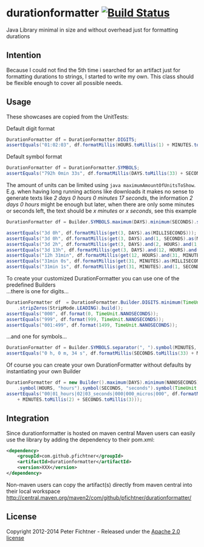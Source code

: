 # durationformatter [![Build Status](https://buildhive.cloudbees.com/job/pfichtner/job/durationformatter/badge/icon)](https://buildhive.cloudbees.com/job/pfichtner/job/durationformatter/)


Java Library minimal in size and without overhead just for formatting durations

## Intention
Because I could not find the 5th time i searched for an artifact just for formatting 
durations to strings, I started to write my own. This class should be flexible 
enough to cover all possible needs.

## Usage
These showcases are copied from the UnitTests:

Default digit format

```java
DurationFormatter df = DurationFormatter.DIGITS;
assertEquals("01:02:03", df.formatMillis(HOURS.toMillis(1) + MINUTES.toMillis(2) + SECONDS.toMillis(3)));
```		

Default symbol format

```java
DurationFormatter df = DurationFormatter.SYMBOLS;
assertEquals("792h 0min 33s", df.formatMillis(DAYS.toMillis(33) + SECONDS.toMillis(33)));
```

The amount of units can be limited using `java maximumAmountOfUnitsToShow`. E.g. when having long running actions like downloads it makes no sense to generate texts like *2 days 0 hours 0 minutes 17 seconds*, the information *2 days 0 hours* might be enough but later, when there are only some minutes or seconds left, the text should be *x minutes* or *x seconds*, see this example

```java
DurationFormatter df = Builder.SYMBOLS.maximum(DAYS).minimum(SECONDS).suppressZeros(LEADING).maximumAmountOfUnitsToShow(2).build();

assertEquals("3d 0h", df.formatMillis(get(3, DAYS).as(MILLISECONDS)));
assertEquals("3d 0h", df.formatMillis(get(3, DAYS).and(1, SECONDS).as(MILLISECONDS)));
assertEquals("3d 2h", df.formatMillis(get(3, DAYS).and(2, HOURS).and(1, SECONDS).as(MILLISECONDS)));
assertEquals("3d 13h", df.formatMillis(get(3, DAYS).and(12, HOURS).and(31, MINUTES).and(1, SECONDS).as(MILLISECONDS)));
assertEquals("12h 31min", df.formatMillis(get(12, HOURS).and(31, MINUTES).and(1, SECONDS).as(MILLISECONDS)));
assertEquals("31min 0s", df.formatMillis(get(31, MINUTES).as(MILLISECONDS)));
assertEquals("31min 1s", df.formatMillis(get(31, MINUTES).and(1, SECONDS).as(MILLISECONDS)));
```

To create your customized DurationFormatter you can use one of the predefined Builders<br>
...there is one for digits...

```java
DurationFormatter df  = DurationFormatter.Builder.DIGITS.minimum(TimeUnit.NANOSECONDS).maximum(MILLISECONDS)
	.stripZeros(StripMode.LEADING).build();
assertEquals("000", df.format(0, TimeUnit.NANOSECONDS));
assertEquals("999", df.format(999, TimeUnit.NANOSECONDS));
assertEquals("001:499", df.format(1499, TimeUnit.NANOSECONDS));
```

...and one for symbols...

```java
DurationFormatter df = Builder.SYMBOLS.separator(", ").symbol(MINUTES, "m").valueSymbolSeparator(" ").build();
assertEquals("0 h, 0 m, 34 s", df.formatMillis(SECONDS.toMillis(33) + MILLISECONDS.toMillis(777)));
```

Of course you can create your own DurationFormatter without defaults by instantiating your own Builder

```java
DurationFormatter df = new Builder().maximum(DAYS).minimum(NANOSECONDS).separator("|").valueSymbolSeparator("_")
	.symbol(HOURS, "hours").symbol(SECONDS, "seconds").symbol(TimeUnit.MICROSECONDS, "micros").build();
assertEquals("00|01_hours|02|03_seconds|000|000_micros|000", df.formatMillis(HOURS.toMillis(1) 
	+ MINUTES.toMillis(2) + SECONDS.toMillis(3)));
```
 

## Integration
Since durationformatter is hosted on maven central Maven users can easily use the library  by adding the dependency to their pom.xml:

```xml
<dependency>
	<groupId>com.github.pfichtner</groupId>
	<artifactId>durationformatter</artifactId>
	<version>XXX</version>
</dependency>
```

Non-maven users can copy the artifact(s) directly from maven central into their local workspace<br>
http://central.maven.org/maven2/com/github/pfichtner/durationformatter/

## License
Copyright 2012-2014 Peter Fichtner - Released under the [Apache 2.0 license](http://www.apache.org/licenses/LICENSE-2.0.html)
